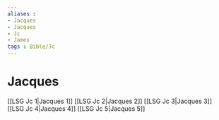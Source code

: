 ```yaml
---
aliases : 
- Jacques
- Jacques
- Jc
- James
tags : Bible/Jc
---
```


# Jacques

[[LSG Jc 1|Jacques 1]]
[[LSG Jc 2|Jacques 2]]
[[LSG Jc 3|Jacques 3]]
[[LSG Jc 4|Jacques 4]]
[[LSG Jc 5|Jacques 5]]
